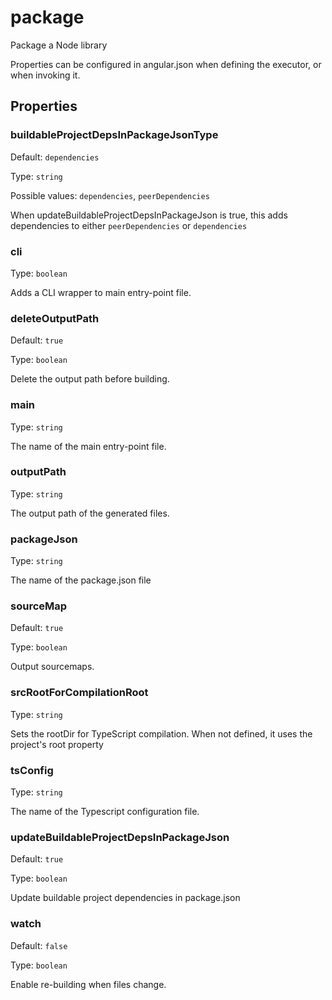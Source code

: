 # package

Package a Node library

Properties can be configured in angular.json when defining the executor, or when invoking it.

## Properties

### buildableProjectDepsInPackageJsonType

Default: `dependencies`

Type: `string`

Possible values: `dependencies`, `peerDependencies`

When updateBuildableProjectDepsInPackageJson is true, this adds dependencies to either `peerDependencies` or `dependencies`

### cli

Type: `boolean`

Adds a CLI wrapper to main entry-point file.

### deleteOutputPath

Default: `true`

Type: `boolean`

Delete the output path before building.

### main

Type: `string`

The name of the main entry-point file.

### outputPath

Type: `string`

The output path of the generated files.

### packageJson

Type: `string`

The name of the package.json file

### sourceMap

Default: `true`

Type: `boolean`

Output sourcemaps.

### srcRootForCompilationRoot

Type: `string`

Sets the rootDir for TypeScript compilation. When not defined, it uses the project's root property

### tsConfig

Type: `string`

The name of the Typescript configuration file.

### updateBuildableProjectDepsInPackageJson

Default: `true`

Type: `boolean`

Update buildable project dependencies in package.json

### watch

Default: `false`

Type: `boolean`

Enable re-building when files change.
